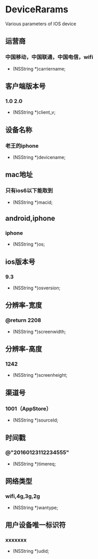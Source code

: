 # DeviceRarams
Various parameters of IOS device

## 运营商
### 中国移动，中国联通，中国电信，wifi
+ (NSString *)carriername;

## 客户端版本号
###  1.0  2.0

+ (NSString *)client_v;

##  设备名称
### 老王的iphone

+ (NSString *)devicename;

## mac地址
### 只有ios6以下能取到

+ (NSString *)macid;

## android,iphone
### iphone

+ (NSString *)os;

##  ios版本号
### 9.3
+ (NSString *)osversion;


##  分辨率-宽度
###  @return 2208
+ (NSString *)screenwidth;


##  分辨率-高度
### 1242
+ (NSString *)screenheight;


##  渠道号
### 1001（AppStore）
+ (NSString *)sourceId;


## 时间戳
###   @"20160123112234555"
+ (NSString *)timereq;


## 网络类型
### wifi,4g,3g,2g
+ (NSString *)wantype;

##  用户设备唯一标识符
### xxxxxxx
+ (NSString *)udid;
